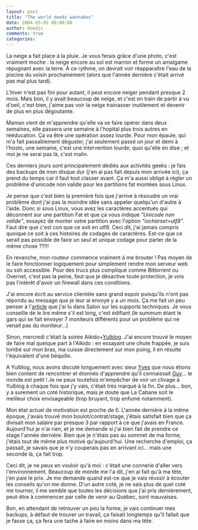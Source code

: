 ```yaml
---
layout: post
title: "The world needs wannabes"
date: 2004-03-05 00:00:00
author: Hoedic
comments: true
categories: 
---
```



La neige a fait place à la pluie. Je vous ferais grâce d'une photo, c'est vraiment moche : la neige encore au sol est marron et forme un amalgame répugnant avec la terre. À ce rythme, on devrait voir réapparaître l'eau de la piscine du voisin prochainement (alors que l'année dernière c'était arrivé pas mal plus tard).

L'hiver n'est pas fini pour autant, il peut encore neiger pendant presque 2 mois. Mais bon, il y avait beaucoup de neige, et c'est en train de partir à vu d'oeil, c'est bien, j'aime pas voir la neige trainasser inutilement et devenir de plus en plus dégoutante.

Maman vient de m'apprendre qu'elle va se faire opérer dans deux semaines, elle passera une semaine à l'hopital plus trois autres en rééducation. Ça va être une opération assez lourde. Pour mon épaule, qui m'a fait passablement déguster, j'ai seulement passé un jour et demi à l'hosto, une semaine, c'est une intervention lourde, quoi qu'elle en dise ; et moi je ne serai pas là, c'est malin.

Ces derniers jours sont principalement dédiés aux activités geeks : je fais des backups de mon disque dur (j'en ai pas fait depuis mon arrivée ici), ça prend du temps car il faut tout classer avant. Ça m'a aussi obligé à régler un problème d'unicode non valide pour les partitions fat montées sous Linux.

Je pense que c'est bien la première fois que j'arrive à résoudre un vrai problème dont j'ai pas la moindre idée sans appeler quelqu'un d'autre à l'aide. Donc si sous Linux, vous avez les caractères accentués qui déconnent sur une partition Fat et que ça vous indique *"Unicode non valide"*, essayez de monter votre partition avec l'option *"iocharset=utf8"*. Faut dire que c'est con que ce soit en utf8. Ceci dit, j'ai jamais compris quoique ce soit à ces histoires de codages de caractères. Est-ce que ce serait pas possible de faire un seul et unique codage pour parler de la même chose ??!!!

En revanche, mon routeur commence vraiment à me brouter ! Pas moyen de le faire fonctionner logiquement pour simplement rendre mon serveur web ou ssh accessible. Pour des trucs plus compliqué comme Bittorrent ou Overnet, c'est pas la peine, faut que je désactive toute protection, je vois pas l'intérêt d'avoir un firewall dans ces conditions.

J'ai encore écrit au service clientèle sans grand espoir puisqu'ils n'ont pas répondu au message que je leur ai envoyé y a un mois. Ça me fait un peu penser à l'[article](http://archive.salon.com/tech/feature/2004/02/23/no_support/index_np.html)  que j'ai lu dans Salon sur les supports techniques. Je vous conseille de le lire même s'il est long, c'est édifiant (le summum étant le gars qui se fait envoyer 7 moniteurs différents pour un problème qui ne venait pas du moniteur...)

Sinon, mercredi c'était la soirée Aikido+[Yulblog](http://yulblog.org/). J'ai encore trouvé le moyen de faire mal quelque part à l'Aikido : en essayant une chute frappée, je suis tombé sur mon bras, ma cuisse directement sur mon poing, il en résulte l'équivalent d'une béquille.

A Yulblog, nous avons discuté longuement avec sieur [Yves](http://lapingourmand.com/) que nous étions bien content de rencontrer et étonnés d'apprendre qu'il connaissait [Guy](http://www.guyverville.com/promenades/)... le monde est petit ! Je ne peux toutefois m'empêcher de voir un clivage à Yulblog à chaque fois que j'y vais, c'était très marqué à la fin. De plus... bon, y a surement un coté historique, mais je doute que La Cabane soit le meilleur choix envisageable (trop bruyant, trop enfumé notamment).

Mon état actuel de motivation est proche de 0. L'année dernière à la même époque, j'avais trouvé mon boulot/contrat/stage, j'étais satisfait bien que ça divisait mon salaire par presque 3 par rapport à ce que j'avais en France. Aujourd'hui je n'ai rien, et je me demande si j'ai bien fait de prendre ce stage l'année dernière. Bien que je n'étais pas au sommet de ma forme, j'étais tout de même plus motivé qu'aujourd'hui. Une recherche d'emploi, ça passait, je savais que je n'y couperais pas en arrivant ici... mais une seconde là, ça fait trop.

Ceci dit, je ne peux en vouloir qu'à moi : c'était une connerie d'aller vers l'environnement. Beaucoup de monde me l'a dit, j'en ai fait qu'à ma tête, j'en paie le prix. Je me demande quand est-ce que je vais réussir à écouter les conseils qu'on me donne. D'un autre coté, je ne sais plus de quel coté me tourner, il me semble que toutes les décisions que j'ai pris dernièrement, peut-être à commencer par celle de venir au Québec, sont mauvaises.

Bon, en attendant de retrouver un peu la forme, je vais continuer mes backups, à défaut de trouver un travail, ça faisait longtemps qu'il fallait que je fasse ça, ça fera une tache à faire en moins dans ma tête.